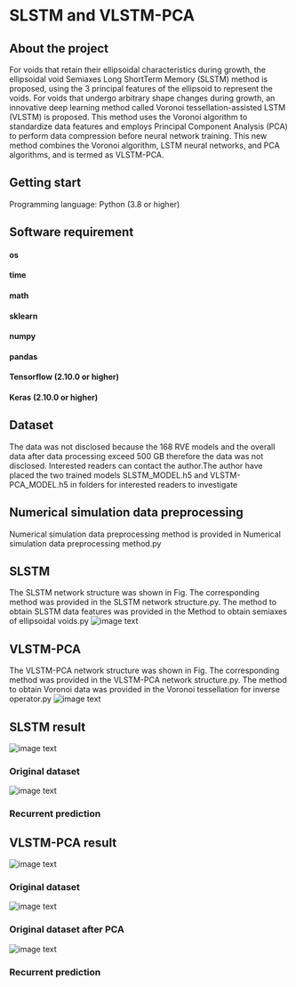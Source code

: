 # SLSTM and VLSTM-PCA

## About the project
For voids that retain their ellipsoidal characteristics during growth, the ellipsoidal void Semiaxes Long ShortTerm Memory (SLSTM) method is proposed, using the 3 principal features of the ellipsoid to represent the voids. For voids that undergo arbitrary shape changes during growth, an innovative deep learning method called Voronoi tessellation-assisted LSTM (VLSTM) is proposed. This method uses the Voronoi algorithm to standardize data features and employs Principal Component Analysis (PCA) to perform data compression before neural network training. This new method combines the Voronoi algorithm, LSTM neural networks, and PCA algorithms, and is termed as VLSTM-PCA.

## Getting start
Programming language: Python (3.8 or higher)

## Software requirement
#### os
#### time
#### math
#### sklearn
#### numpy
#### pandas
#### Tensorflow (2.10.0 or higher)
#### Keras (2.10.0 or higher)

## Dataset
The data was not disclosed because the 168 RVE models and the overall data after data processing exceed 500 GB therefore the data was not disclosed. Interested readers can contact the author.The author have placed the two trained models SLSTM_MODEL.h5 and VLSTM-PCA_MODEL.h5 in folders for interested readers to investigate

## Numerical simulation data preprocessing
Numerical simulation data preprocessing method is provided in Numerical simulation data preprocessing method.py

## SLSTM
The SLSTM network structure was shown in Fig. The corresponding method was provided in the SLSTM network structure.py. The method to obtain SLSTM data features was provided in the Method to obtain semiaxes of ellipsoidal voids.py
![image text](https://github.com/yoyoyoOOO/SLSTM-and-VLSTM-PCA/blob/main/VLSTM-PCA%26SLSTM/Picture/SLSTM.png)

## VLSTM-PCA
The VLSTM-PCA network structure was shown in Fig. The corresponding method was provided in the VLSTM-PCA network structure.py. The method to obtain Voronoi data was provided in the Voronoi tessellation for inverse operator.py
![image text](https://github.com/yoyoyoOOO/SLSTM-and-VLSTM-PCA/blob/main/VLSTM-PCA%26SLSTM/Picture/VLSTM-PCA.png)

## SLSTM result

![image text](https://github.com/yoyoyoOOO/SLSTM-and-VLSTM-PCA/blob/main/VLSTM-PCA%26SLSTM/Picture/SLSTM%20original%20dataset.png)
### Original dataset
![image text](https://github.com/yoyoyoOOO/SLSTM-and-VLSTM-PCA/blob/main/VLSTM-PCA%26SLSTM/Picture/SLSTM%20recurrent%20prediction%20.png)
### Recurrent prediction

## VLSTM-PCA result

![image text](https://github.com/yoyoyoOOO/SLSTM-and-VLSTM-PCA/blob/main/VLSTM-PCA%26SLSTM/Picture/VLSTM-PCA%20original%20dataset.png)
### Original dataset
![image text](https://github.com/yoyoyoOOO/SLSTM-and-VLSTM-PCA/blob/main/VLSTM-PCA%26SLSTM/Picture/VLSTM-PCA%20original%20dataset%20after%20PCA.png)
### Original dataset after PCA
![image text](https://github.com/yoyoyoOOO/SLSTM-and-VLSTM-PCA/blob/main/VLSTM-PCA%26SLSTM/Picture/VLSTM-PCA%20recurrent%20prediction%20.png)
### Recurrent prediction


